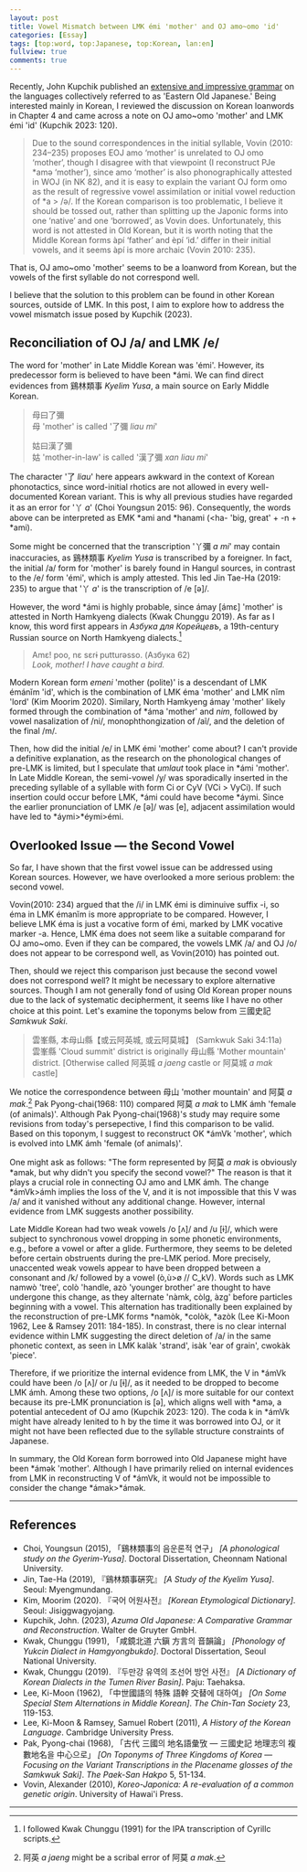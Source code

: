 ```yaml
---
layout: post
title: Vowel Mismatch between LMK émi 'mother' and OJ amo~omo 'id'
categories: [Essay]
tags: [top:word, top:Japanese, top:Korean, lan:en]
fullview: true
comments: true
---
```


Recently, John Kupchik published an [extensive and impressive grammar](https://www.degruyter.com/document/doi/10.1515/9783111078793/html) on the languages collectively referred to as 'Eastern Old Japanese.' Being interested mainly in Korean, I reviewed the discussion on Korean loanwords in Chapter 4 and came across a note on OJ amo~omo 'mother' and LMK émi 'id' (Kupchik 2023: 120).

> Due to the sound correspondences in the initial syllable, Vovin (2010: 234–235) proposes EOJ amo ‘mother’ is unrelated to OJ omo ‘mother’, though I disagree with that viewpoint (I reconstruct PJe \*amə ‘mother’), since amo ‘mother’ is also phonographically attested in WOJ (in NK 82), and it is easy to explain the variant OJ form omo as the result of regressive vowel assimilation or initial vowel reduction of \*a > /ə/. If the Korean comparison is too problematic, I believe it should be tossed out, rather than splitting up the Japonic forms into one ‘native’ and one ‘borrowed’, as Vovin does. Unfortunately, this word is not attested in Old Korean, but it is worth noting that the Middle Korean forms àpí ‘father’ and èpí ‘id.’ differ in their initial vowels, and it seems àpí is more archaic (Vovin 2010: 235).

That is, OJ amo~omo 'mother' seems to be a loanword from Korean, but the vowels of the first syllable do not correspond well.

I believe that the solution to this problem can be found in other Korean sources, outside of LMK. In this post, I aim to explore how to address the vowel mismatch issue posed by Kupchik (2023).

## Reconciliation of OJ /a/ and LMK /e/
The word for 'mother' in Late Middle Korean was 'émi'. However, its predecessor form is believed to have been \*ámi. We can find direct evidences from 鷄林類事 *Kyelim Yusa*, a main source on Early Middle Korean.

> 母曰了彌  
> 母 'mother' is called '了彌 *liau mi*'
>
> 姑曰漢了彌  
> 姑 'mother-in-law' is called '漢了彌 *xan liau mi*'

The character '了 *liau*' here appears awkward in the context of Korean phonotactics, since word-initial rhotics are not allowed in every well-documented Korean variant. This is why all previous studies have regarded it as an error for '丫 *a*' (Choi Youngsun 2015: 96). Consequently, the words above can be interpreted as EMK \*ami and \*hanami (<ha- 'big, great' + -n + \*ami).

Some might be concerned that the transcription '丫彌 *a mi*' may contain inaccuracies, as 鷄林類事 *Kyelim Yusa* is transcribed by a foreigner. In fact, the initial /a/ form for 'mother' is barely found in Hangul sources, in contrast to the /e/ form 'émi', which is amply attested. This led Jin Tae-Ha (2019: 235) to argue that '丫 *a*' is the transcription of /e [ə]/.

However, the word \*ámi is highly probable, since ámay [ámɛ] 'mother' is attested in North Hamkyeng dialects (Kwak Chunggu 2019). As far as I know, this word first appears in *Азбука для Корейцевъ*, a 19th-century Russian source on North Hamkyeng dialects.[^1]

> Amɛ! poo, nɛ sɛrɨ putturəsso. (Азбука 62)  
> *Look, mother! I have caught a bird.*

Modern Korean form *emeni* 'mother (polite)' is a descendant of LMK émánĭm 'id', which is the combination of LMK éma 'mother' and LMK nĭm 'lord' (Kim Moorim 2020). Similary, North Hamkyeng ámay 'mother' likely formed through the combination of \*áma 'mother' and *nim*, followed by vowel nasalization of /ni/, monophthongization of /aĩ/, and the deletion of the final /m/.

Then, how did the initial /e/ in LMK émi 'mother' come about? I can't provide a definitive explanation, as the research on the phonological changes of pre-LMK is limited, but I speculate that *umlaut* took place in \*ámi 'mother'. In Late Middle Korean, the semi-vowel /y/ was sporadically inserted in the preceding syllable of a syllable with form Ci or CyV (VCi > VyCi). If such insertion could occur before LMK, \*ámi could have become \*áymi. Since the earlier pronunciation of LMK /e [ə]/ was [e], adjacent assimilation would have led to \*áymi>\*éymi>émi.

## Overlooked Issue ― the Second Vowel
So far, I have shown that the first vowel issue can be addressed using Korean sources. However, we have overlooked a more serious problem: the second vowel.

Vovin(2010: 234) argued that the /i/ in LMK émi is diminuive suffix -i, so éma in LMK émanĭm is more appropriate to be compared. However, I believe LMK éma is just a vocative form of émi, marked by LMK vocative marker -a. Hence, LMK éma does not seem like a suitable comparand for OJ amo~omo. Even if they can be compared, the vowels LMK /a/ and OJ /o/ does not appear to be correspond well, as Vovin(2010) has pointed out.

Then, should we reject this comparison just because the second vowel does not correspond well? It might be necessary to explore alternative sources. Though I am not generally fond of using Old Korean proper nouns due to the lack of systematic decipherment, it seems like I have no other choice at this point. Let's examine the toponyms below from 三國史記 *Samkwuk Saki*.

> 雲峯縣, 本母山縣【或云阿英城, 或云阿莫城】 (Samkwuk Saki 34:11a)  
> 雲峯縣 'Cloud summit' district is originally 母山縣 'Mother mountain' district. [Otherwise called 阿英城 *a jaeng* castle or 阿莫城 *a mak* castle]

We notice the correspondence between 母山 'mother mountain' and 阿莫 *a mak*.[^2] Pak Pyong-chai(1968: 110) compared 阿莫 *a mak* to LMK ámh 'female (of animals)'. Although Pak Pyong-chai(1968)'s study may require some revisions from today's persepective, I find this comparison to be valid. Based on this toponym, I suggest to reconstruct OK \*ámVk 'mother', which is evolved into LMK ámh 'female (of animals)'.

One might ask as follows: "The form represented by 阿莫 *a mak* is obviously \*amak, but why didn't you specify the second vowel?" The reason is that it plays a crucial role in connecting OJ amo and LMK ámh. The change \*ámVk>ámh implies the loss of the V, and it is not impossible that this V was /a/ and it vanished without any additional change. However, internal evidence from LMK suggests another possibility.

Late Middle Korean had two weak vowels /o [ʌ]/ and /u [ɨ]/, which were subject to synchronous vowel dropping in some phonetic environments, e.g., before a vowel or after a glide. Furthermore, they seems to be deleted before certain obstruents during the pre-LMK period. More precisely, unaccented weak vowels appear to have been dropped between a consonant and /k/ followed by a vowel (ò,ù>ø // C_kV). Words such as LMK namwò 'tree', colò 'handle, azò 'younger brother' are thought to have undergone this change, as they alternate 'nàmk, còlg, àzg' before particles beginning with a vowel. This alternation has traditionally been explained by the reconstruction of pre-LMK forms \*namòk, \*colòk, \*azòk (Lee Ki-Moon 1962, Lee & Ramsey 2011: 184-185). In constrast, there is no clear internal evidence within LMK suggesting the direct deletion of /a/ in the same phonetic context, as seen in LMK kalàk 'strand', isàk 'ear of grain', cwokàk 'piece'.

Therefore, if we prioritize the internal evidence from LMK, the V in \*ámVk could have been /o [ʌ]/ or /u [ɨ]/, as it needed to be dropped to become LMK ámh. Among these two options, /o [ʌ]/ is more suitable for our context because its pre-LMK pronunciation is [ə], which aligns well with \*amə, a potential antecedent of OJ amo (Kupchik 2023: 120). The coda k in \*ámVk might have already lenited to h by the time it was borrowed into OJ, or it might not have been reflected due to the syllable structure constraints of Japanese.

In summary, the Old Korean form borrowed into Old Japanese might have been \*ámək 'mother'. Although I have primarily relied on internal evidences from LMK in reconstructing V of \*ámVk, it would not be impossible to consider the change \*ámak>\*ámək.

___
## References
- Choi, Youngsun (2015), 「鷄林類事의 음운론적 연구」 *[A phonological study on the Gyerim-Yusa]*. Doctoral Dissertation, Cheonnam National University.
- Jin, Tae-Ha (2019), 『鷄林類事硏究』 *[A Study of the Kyelim Yusa]*. Seoul: Myengmundang.
- Kim, Moorim (2020). 『국어 어원사전』 *[Korean Etymological Dictionary]*. Seoul: Jisiggwagyojang.
- Kupchik, John. (2023), *Azuma Old Japanese: A Comparative Grammar and Reconstruction*. Walter de Gruyter GmbH.
- Kwak, Chunggu (1991), 「咸鏡北道 六鎭 方言의 音韻論」 *[Phonology of Yukcin Dialect in Hamgyongbukdo]*.  Doctoral Dissertation, Seoul National University.
- Kwak, Chunggu (2019). 『두만강 유역의 조선어 방언 사전』 *[A Dictionary of Korean Dialects in the Tumen River Basin]*. Paju: Taehaksa.
- Lee, Ki-Moon (1962), 「中世國語의 特殊 語幹 交替에 대하여」 *[On Some Special Stem Alternations in Middle Korean]*. *The Chin-Tan Society* 23, 119-153.
- Lee, Ki-Moon & Ramsey, Samuel Robert (2011), *A History of the Korean Language*. Cambridge University Press.
- Pak, Pyong-chai (1968), 「古代 三國의 地名語彙攷 ― 三國史記 地理志의 複數地名을 中心으로」 *[On Toponyms of Three Kingdoms of Korea ― Focusing on the Variant Transcriptions in the Placename glosses of the Samkwuk Saki]*. *The Paek-San Hakpo* 5, 51-134.
- Vovin, Alexander (2010), *Koreo-Japonica: A re-evaluation of a common genetic origin*. University of Hawai'i Press.

___
[^1]: I followed Kwak Chunggu (1991) for the IPA transcription of Cyrillc scripts.
[^2]: 阿英 *a jaeng* might be a scribal error of 阿莫 *a mak*.